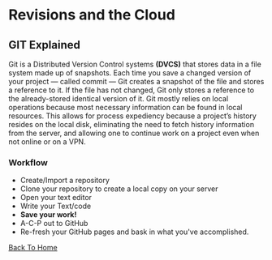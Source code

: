 # Revisions and the Cloud

## GIT Explained

Git is a Distributed Version Control systems **(DVCS)** that stores data in a file system made up of snapshots. Each time you save a changed version of your project — called commit — Git creates a snapshot of the file and stores a reference to it. If the file has not changed, Git only stores a reference to the already-stored identical version of it. Git mostly relies on local operations because most necessary information can be found in local resources. This allows for process expediency because a project’s history resides on the local disk, eliminating the need to fetch history information from the server, and allowing one to continue work on a project even when not online or on a VPN.

### Workflow

- Create/Import a repository
- Clone your repository to create a local copy on your server
- Open your text editor
- Write your Text/code
- **Save your work!**
- A-C-P out to GitHub
- Re-fresh your GitHub pages and bask in what you've accomplished.

[Back To Home](../README.md)
